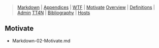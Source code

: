 [  this is a comment. ]::

<link href="styles.css" rel="stylesheet"></link>

> [Markdown](../Markdown.md) | [Appendices](./Markdown-00-Appendices.md) | [WTF](./Markdown-01-WTF.md) | [Motivate](./Markdown-02-Motivate.md) 
> [Overview](./Markdown-03-Overview.md) | [Definitions](./Markdown-04-Definitions.md) | [Admin](./Markdown-05-Admin.md) 
> [TT4N](./Markdown-06-TT4N.md) | [Bibliography](./Markdown-99-Bibliography.md) | [Hosts](./Markdown-07-Hosts.md)

## Motivate

- Markdown-02-Motivate.md
